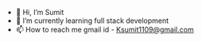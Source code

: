 - 👋 Hi, I’m Sumit    
- 🌱 I’m currently learning full stack development
- 📫 How to reach me gmail id - Ksumit1109@gmail.com
<!---
Ksumit1109/Ksumit1109 is a ✨ special ✨ repository because its `README.md` (this file) appears on your GitHub profile.
You can click the Preview link to take a look at your changes.
--->
